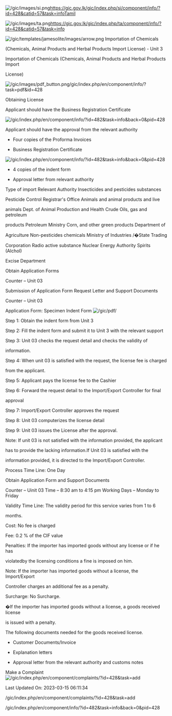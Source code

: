 <!-- Source: https://gic.gov.lk/gic/index.php/en/component/info/?id=428&catid=57&task=info -->

![/gic/images/si.png](/gic/images/si.png)https://gic.gov.lk/gic/index.php/si/component/info/?id=428&catid=57&task=infoTamil

![/gic/images/ta.png](/gic/images/ta.png)https://gic.gov.lk/gic/index.php/ta/component/info/?id=428&catid=57&task=info

![/gic/templates/jamesolite/images/arrow.png](/gic/templates/jamesolite/images/arrow.png) Importation of Chemicals

(Chemicals, Animal Products and Herbal Products Import License) - Unit 3

Importation of Chemicals (Chemicals, Animal Products and Herbal Products Import

License)

![/gic/images/pdf_button.png](/gic/images/pdf_button.png)/gic/index.php/en/component/info/?task=pdf&id=428

Obtaining License

Applicant should have the Business Registration Certificate

![/gic/index.php/en/component/info/?id=482&task=info&back=0&pid=428](/gic/index.php/en/component/info/?id=482&task=info&back=0&pid=428)

Applicant should have the approval from the relevant authority

 * Four copies of the Proforma Invoices

 * Business Registration Certificate

 ![/gic/index.php/en/component/info/?id=482&task=info&back=0&pid=428](/gic/index.php/en/component/info/?id=482&task=info&back=0&pid=428)

 * 4 copies of the indent form

 * Approval letter from relevant authority

Type of import Relevant Authority Insecticides and pesticides substances

Pesticide Control Registrar's Office Animals and animal products and live

animals Dept. of Animal Production and Health Crude Oils, gas and petroleum

products Petroleum Ministry Corn, and other green products Department of

Agriculture Non-pesticides chemicals Ministry of Industries /�State Trading

Corporation Radio active substance Nuclear Energy Authority Spirits (Alchol)

Excise Department

Obtain Application Forms

Counter – Unit 03

Submission of Application Form Request Letter and Support Documents

Counter – Unit 03

Application Form: Specimen Indent Form ![/gic/pdf/](/gic/pdf/)

Step 1: Obtain the indent form from Unit 3

Step 2: Fill the indent form and submit it to Unit 3 with the relevant support

Step 3: Unit 03 checks the request detail and checks the validity of

information.

Step 4: When unit 03 is satisfied with the request, the license fee is charged

from the applicant.

Step 5: Applicant pays the license fee to the Cashier

Step 6: Forward the request detail to the Import/Export Controller for final

approval

Step 7: Import/Export Controller approves the request

Step 8: Unit 03 computerizes the license detail

Step 9: Unit 03 issues the License after the approval.

Note: If unit 03 is not satisfied with the information provided, the applicant

has to provide the lacking information.If Unit 03 is satisfied with the

information provided, it is directed to the Import/Export Controller.

Process Time Line: One Day

Obtain Application Form and Support Documents

Counter – Uinit 03 Time – 8:30 am to 4:15 pm Working Days – Monday to Friday

Validity Time Line: The validity period for this service varies from 1 to 6

months.

Cost: No fee is charged

Fee: 0.2 % of the CIF value

Penalties: If the importer has imported goods without any license or if he has

violatedby the licensing conditions a fine is imposed on him.

Note: If the importer has imported goods without a license, the Import/Export

Controller charges an additional fee as a penalty.

Surcharge: No Surcharge.

�If the importer has imported goods without a license, a goods received license

is issued with a penalty.

The following documents needed for the goods received license.

 * Customer Documents/Invoice

 * Explanation letters

 * Approval letter from the relevant authority and customs notes

Make a Complaint ![/gic/index.php/en/component/complaints/?id=428&task=add](/gic/index.php/en/component/complaints/?id=428&task=add)

Last Updated On: 2023-03-15 06:11:34

/gic/index.php/en/component/complaints/?id=428&task=add

/gic/index.php/en/component/info/?id=482&task=info&back=0&pid=428